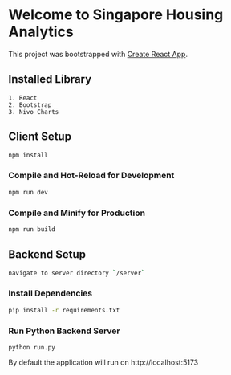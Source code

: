 # Welcome to Singapore Housing Analytics

This project was bootstrapped with [Create React App](https://github.com/facebook/create-react-app).

## Installed Library

```shell
1. React
2. Bootstrap
3. Nivo Charts
```

## Client Setup

```sh
npm install
```

### Compile and Hot-Reload for Development

```sh
npm run dev
```

### Compile and Minify for Production

```sh
npm run build
```


## Backend Setup

```sh
navigate to server directory `/server`
```

### Install Dependencies

```sh
pip install -r requirements.txt
```

### Run Python Backend Server

```
python run.py
```


By default the application will run on http://localhost:5173
